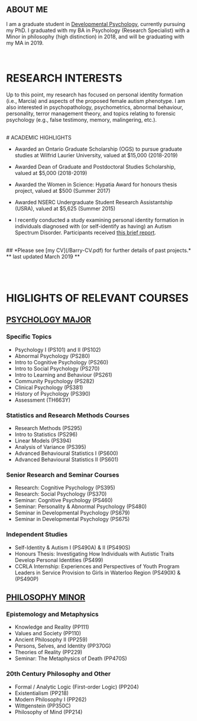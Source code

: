 ## ABOUT ME 
I am a graduate student in [Developmental Psychology](http://pandalab.ca), currently pursuing my PhD. I graduated with my BA in Psychology (Research Specialist) with a Minor in philosophy (high distinction) in 2018, and will be graduating with my MA in 2019. 


<br>

# RESEARCH INTERESTS
Up to this point, my research has focused on personal identity formation (i.e., Marcia) and aspects of the proposed female autism phenotype. I am also interested in psychopathology, psychometrics, abnormal behaviour, personality, terror management theory, and topics relating to forensic psychology (e.g., false testimony, memory, malingering, etc.). 


<br/>
# ACADEMIC HIGHLIGHTS

 - Awarded an Ontario Graduate Scholarship (OGS) to pursue graduate studies at Wilfrid Laurier University, valued at $15,000 (2018-2019)

 - Awarded Dean of Graduate and Postdoctoral Studies Scholarship, valued at $5,000 (2018-2019)

 - Awarded the Women in Science: Hypatia Award for honours thesis project, valued at $500 (Summer 2017)

 - Awarded NSERC Undergraduate Student Research Assistantship (USRA), valued at $5,625 (Summer 2015)

 - I recently conducted a study examining personal identity formation in individuals diagnosed with (or self-identify as having) an Autism Spectrum Disorder. Participants received [this brief report](/EB-Report-Vs3.pdf). 


<br/> 
## *Please see [my CV](/Barry-CV.pdf) for further details of past projects.* 
 		** last updated March 2019 **


	
<br/> <br/>


# HIGLIGHTS OF RELEVANT COURSES


## <u>PSYCHOLOGY MAJOR</u>

### Specific Topics

 - Psychology I (PS101) and II (PS102) 
 - Abnormal Psychology (PS280) 
 - Intro to Cognitive Psychology (PS260) 
 - Intro to Social Psychology (PS270) 
 - Intro to Learning and Behaviour (PS261) 
 - Community Psychology (PS282) 
 - Clinical Psychology (PS381) 
 - History of Psychology (PS390) 
 - Assessment (TH663Y)

### Statistics and Research Methods Courses

 - Research Methods (PS295) 
 - Intro to Statistics (PS296) 
 - Linear Models (PS394) 
 - Analysis of Variance (PS395) 
 - Advanced Behavioural Statistics I (PS600)
 - Advanced Behavioural Statistics II (PS601)

### Senior Research and Seminar Courses

 - Research: Cognitive Psychology (PS395) 
 - Research: Social Psychology (PS370) 
 - Seminar: Cognitive Psychology (PS460)
 - Seminar: Personality & Abnormal Psychology (PS480) 
 - Seminar in Developmental Psychology (PS679)
 - Seminar in Developmental Psychology (PS675)

### Independent Studies

 - Self-Identity & Autism I (PS490A) & II (PS490S)
 - Honours Thesis: Investigating How Individuals with Autistic Traits Develop Personal Identities (PS499)
 - CCRLA Internship: Experiences and Perspectives of Youth Program Leaders in Service Provision to Girls in Waterloo Region (PS490X) & (PS490P)



## <u> PHILOSOPHY MINOR </u>

### Epistemology and Metaphysics

 - Knowledge and Reality (PP111) 
 - Values and Society (PP110) 
 - Ancient Philosophy II (PP259) 
 - Persons, Selves, and Identity (PP370G) 
 - Theories of Reality (PP229)
 - Seminar: The Metaphysics of Death (PP470S) 

### 20th Century Philosophy and Other

 - Formal / Analytic Logic (First-order Logic) (PP204) 
 - Existentialism (PP218) 
 - Modern Philosophy I (PP262) 
 - Wittgenstein (PP350C) 
 - Philosophy of Mind (PP214)



